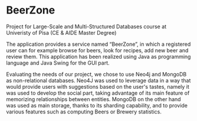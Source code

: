 # BeerZone
Project for Large-Scale and Multi-Structured Databases course at Univeristy of Pisa (CE &amp; AIDE Master Degree)

The application provides a service named “BeerZone”, in which a registered user can for example browse for beers, look for recipes, add new beer and review them.
This application has been realized using Java as programming language and Java Swing for the GUI part.

Evaluating the needs of our project, we chose to use Neo4j and MongoDB as non-relational databases. 
Neo4J was used to leverage data in a way that would provide users with suggestions based on the user's tastes, namely it was used to develop the social part, taking advantage of its main feature of memorizing relationships between entities.
MongoDB on the other hand was used as main storage, thanks to its sharding capability, and to provide various features such as computing Beers or Brewery statistics.
